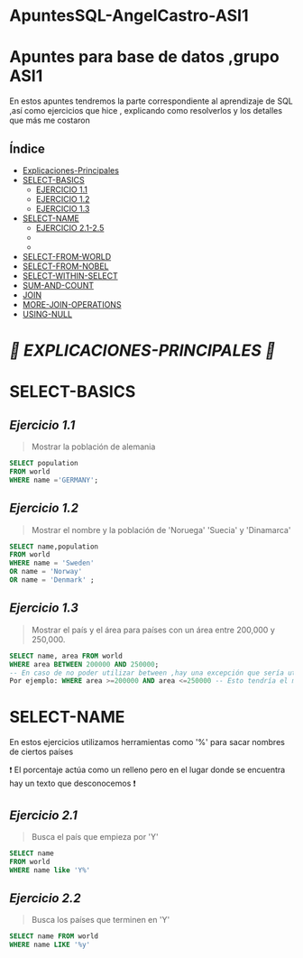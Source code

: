 # ApuntesSQL-AngelCastro-ASI1
# Apuntes para base de datos ,grupo ASI1
En estos apuntes tendremos la parte correspondiente al aprendizaje de SQL ,así como ejercicios que hice , explicando como resolverlos y los detalles que más me costaron
## Índice
- [Explicaciones-Principales](#explicaciones-principales)
- [SELECT-BASICS](#select-basics)
    + [EJERCICIO 1.1](#ejercicio-11)
    + [EJERCICIO 1.2](#ejercicio-12)
    + [EJERCICIO 1.3](#ejercicio-13)
- [SELECT-NAME](#SELECT-NAME)
    + [EJERCICIO 2.1-2.5](#ejercicio-21-25)
    +
    +
- [SELECT-FROM-WORLD](#SELECT-FROM-WORLD)
- [SELECT-FROM-NOBEL](#SELECT-FROM-NOBEL)
- [SELECT-WITHIN-SELECT](#SELECT-WITHIN-SELECT)
- [SUM-AND-COUNT](#SUM-AND-COUNT)
- [JOIN](#JOIN)
- [MORE-JOIN-OPERATIONS](#MORE-JOIN-OPERATIONS)
- [USING-NULL](#USING-NULL)

# ***__:small_blue_diamond: EXPLICACIONES-PRINCIPALES :small_blue_diamond:__***

# SELECT-BASICS
 
## ***Ejercicio 1.1***
> Mostrar la población de alemania
```SQL
SELECT population
FROM world
WHERE name ='GERMANY';
```
## ***Ejercicio 1.2*** 
> Mostrar el nombre y la población de 'Noruega' 'Suecia' y 'Dinamarca'
```SQL
SELECT name,population
FROM world
WHERE name = 'Sweden'
OR name = 'Norway'
OR name = 'Denmark' ;
```
 ## ***Ejercicio 1.3***
 > Mostrar el país y el área para países con un área entre 200,000 y 250,000.
```SQL
SELECT name, area FROM world
WHERE area BETWEEN 200000 AND 250000;
-- En caso de no poder utilizar between ,hay una excepción que sería utilizar el signo > o < con/sin signos de =
Por ejemplo: WHERE area >=200000 AND area <=250000 -- Esto tendría el mismo significado que la consulta anterior
```

# SELECT-NAME
En estos ejercicios utilizamos herramientas como '%' para sacar nombres de ciertos países

:heavy_exclamation_mark: El porcentaje actúa como un relleno pero en el lugar donde se encuentra hay un texto que desconocemos 
:heavy_exclamation_mark:

## ***Ejercicio 2.1*** 
> Busca el país que empieza por 'Y'
```SQL
SELECT name
FROM world
WHERE name like 'Y%'
```
## ***Ejercicio 2.2***
> Busca los países que terminen en 'Y'
```SQL
SELECT name FROM world
WHERE name LIKE '%y'
```



